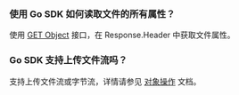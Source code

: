 ### 使用 Go SDK 如何读取文件的所有属性？

使用 [GET Object](https://cloud.tencent.com/document/product/436/35057#.E4.B8.8B.E8.BD.BD.E5.AF.B9.E8.B1.A1) 接口，在 Response.Header 中获取文件属性。

### Go SDK 支持上传文件流吗？

 支持上传文件流或字节流，详情请参见 [对象操作](https://cloud.tencent.com/document/product/436/35057#.E7.AE.80.E5.8D.95.E4.B8.8A.E4.BC.A0.E5.AF.B9.E8.B1.A1) 文档。
